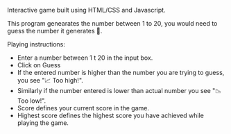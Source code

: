 Interactive game built using HTML/CSS and Javascript. 

This program genearates the number between 1 to 20, you would need to guess the number it generates 🤔.

Playing instructions:
- Enter a number between 1 t 20 in the input box.
- Click on Guess
- If the entered number is higher than the number you are trying to guess, you see "📈 Too high!".
- Similarly if the number entered is lower than actual number you see "📉 Too low!".
- Score defines your current score in the game.
- Highest score defines the highest score you have achieved while playing the game.
